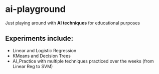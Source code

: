 # ai-playground
Just playing around with **AI techniques** for educational purposes

## Experiments include:
- Linear and Logistic Regression
- KMeans and Decision Trees
- AI_Practice with multiple techniques practiced over the weeks (from Linear Reg to SVM)
